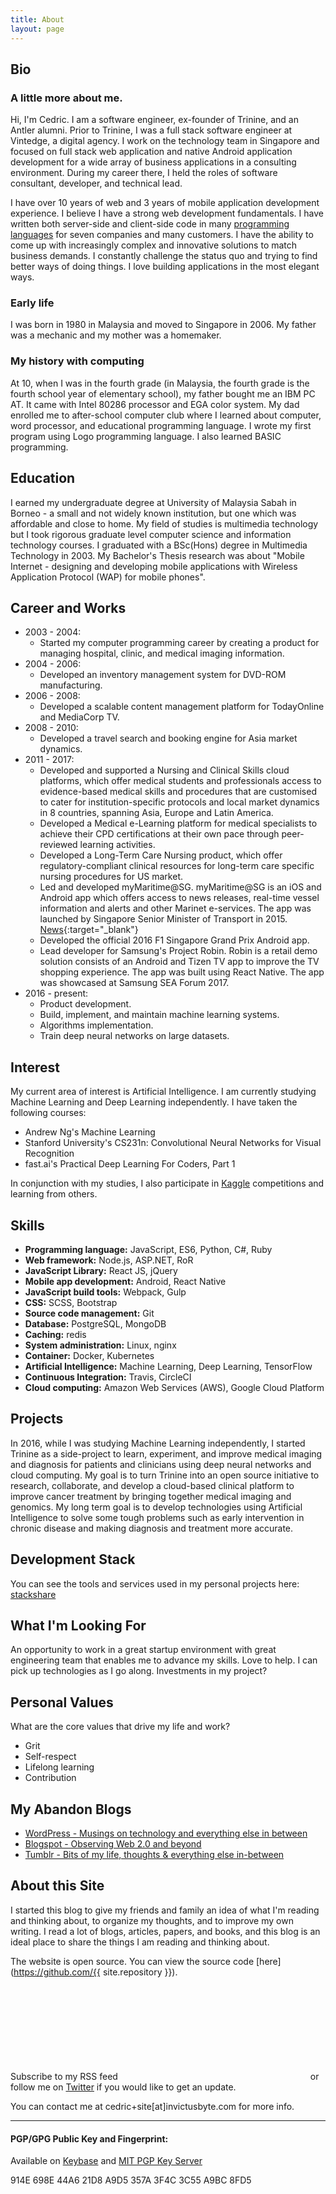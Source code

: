 ```yaml
---
title: About
layout: page
---
```


## Bio
### A little more about me.

Hi, I'm Cedric. I am a software engineer, ex-founder of Trinine, and an Antler alumni. Prior to Trinine, I was a full stack software engineer at Vintedge, a digital agency. I work on the technology team in Singapore and focused on full stack web application and native Android application development for a wide array of business applications in a consulting environment. During my career there, I held the roles of software consultant, developer, and technical lead.

I have over 10 years of web and 3 years of mobile application development experience. I believe I have a strong web development fundamentals. I have written both server-side and client-side code in many <a href="#programming-language">programming languages</a> for seven companies and many customers. I have the ability to come up with increasingly complex and innovative solutions to match business demands. I constantly challenge the status quo and trying to find better ways of doing things. I love building applications in the most elegant ways.

### Early life

I was born in 1980 in Malaysia and moved to Singapore in 2006. My father was a mechanic and my mother was a homemaker.

### My history with computing

At 10, when I was in the fourth grade (in Malaysia, the fourth grade is the fourth school year of elementary school), my father bought me an IBM PC AT. It came with Intel 80286 processor and EGA color system. My dad enrolled me to after-school computer club where I learned about computer, word processor, and educational programming language. I wrote my first program using Logo programming language. I also learned BASIC programming.

## Education

I earned my undergraduate degree at University of Malaysia Sabah in Borneo - a small and not widely known institution, but one which was affordable and close to home. My field of studies is multimedia technology but I took rigorous graduate level computer science and information technology courses. I graduated with a BSc(Hons) degree in Multimedia Technology in 2003. My Bachelor's Thesis research was about "Mobile Internet - designing and developing mobile applications with Wireless Application Protocol (WAP) for mobile phones".

## Career and Works

* 2003 - 2004:
	* Started my computer programming career by creating a product for managing hospital, clinic, and medical imaging information.
* 2004 - 2006:
	* Developed an inventory management system for DVD-ROM manufacturing.
* 2006 - 2008:
	* Developed a scalable content management platform for TodayOnline and MediaCorp TV.
* 2008 - 2010:
	* Developed a travel search and booking engine for Asia market dynamics.
* 2011 - 2017:
	* Developed and supported a Nursing and Clinical Skills cloud platforms, which offer medical students and professionals access to evidence-based medical skills and procedures that are customised to cater for institution-specific protocols and local market dynamics in 8 countries, spanning Asia, Europe and Latin America.
	* Developed a Medical e-Learning platform for medical specialists to achieve their CPD certifications at their own pace through peer-reviewed learning activities.
	* Developed a Long-Term Care Nursing product, which offer regulatory-compliant clinical resources for long-term care specific nursing procedures for US market.
	* Led and developed myMaritime@SG. myMaritime@SG is an iOS and Android app which offers access to news releases, real-time vessel information and alerts and other Marinet e-services. The app was launched by Singapore Senior Minister of Transport in 2015. [News](http://www.mpa.gov.sg/web/portal/home/media-centre/news-releases/detail/899656d4-3fb6-4622-8521-fc02eba329c1){:target="_blank"}
	* Developed the official 2016 F1 Singapore Grand Prix Android app.
	* Lead developer for Samsung's Project Robin. Robin is a retail demo solution consists of an Android and Tizen TV app to improve the TV shopping experience. The app was built using React Native. The app was showcased at Samsung SEA Forum 2017.
* 2016 - present:
	* Product development.
	* Build, implement, and maintain machine learning systems.
	* Algorithms implementation.
	* Train deep neural networks on large datasets.

## Interest

My current area of interest is Artificial Intelligence. I am currently studying Machine Learning and Deep Learning independently. I have taken the following courses:

* Andrew Ng's Machine Learning
* Stanford University's CS231n: Convolutional Neural Networks for Visual Recognition
* fast.ai's Practical Deep Learning For Coders, Part 1

In conjunction with my studies, I also participate in <a href="https://www.kaggle.com/cedrickchee" target="_blank">Kaggle</a> competitions and learning from others.

## Skills

* <a name="programming-language" aria-hidden="true"></a>**Programming language:** JavaScript, ES6, Python, C#, Ruby
* **Web framework:** Node.js, ASP.NET, RoR
* **JavaScript Library:** React JS, jQuery
* **Mobile app development:** Android, React Native
* **JavaScript build tools:** Webpack, Gulp
* **CSS:** SCSS, Bootstrap
* **Source code management:** Git
* **Database:** PostgreSQL, MongoDB
* **Caching:** redis
* **System administration:** Linux, nginx
* **Container:** Docker, Kubernetes
* **Artificial Intelligence:** Machine Learning, Deep Learning, TensorFlow
* **Continuous Integration:** Travis, CircleCI
* **Cloud computing:** Amazon Web Services (AWS), Google Cloud Platform

## Projects

In 2016, while I was studying Machine Learning independently, I started Trinine as a side-project to learn, experiment, and improve medical imaging and diagnosis for patients and clinicians using deep neural networks and cloud computing. My goal is to turn Trinine into an open source initiative to research, collaborate, and develop a cloud-based clinical platform to improve cancer treatment by bringing together medical imaging and genomics. My long term goal is to develop technologies using Artificial Intelligence to solve some tough problems such as early intervention in chronic disease and making diagnosis and treatment more accurate.

## Development Stack

You can see the tools and services used in my personal projects here: <a target="_blank" href="https://stackshare.io/cedrickchee">stackshare</a>

## What I'm Looking For

An opportunity to work in a great startup environment with great engineering team that enables me to advance my skills. Love to help. I can pick up technologies as I go along. Investments in my project?

## Personal Values

What are the core values that drive my life and work?

* Grit
* Self-respect
* Lifelong learning
* Contribution

## My Abandon Blogs

* <a href="https://cedrickchee.wordpress.com/" target="_blank">WordPress - Musings on technology and everything else in between</a>
* <a href="http://cedrickchee.blogspot.com/" target="_blank">Blogspot - Observing Web 2.0 and beyond</a>
* <a href="http://cedrickchee.tumblr.com/" target="_blank">Tumblr - Bits of my life, thoughts & everything else in-between</a>

## About this Site

I started this blog to give my friends and family an idea of what I'm reading and thinking about, to organize my thoughts, and to improve my own writing. I read a lot of blogs, articles, papers, and books, and this blog is an ideal place to share the things I am reading and thinking about.

The website is open source. You can view the source code [here](https://github.com/{{ site.repository }}).

Subscribe to my RSS feed <a class="link" href="{{ site.url }}/feed.xml" target="_blank"><svg class="icon icon-rss"><use xlink:href="#icon-rss"></use></svg></a> or follow me on <a href="https://twitter.com/cedric_chee" target="_blank">Twitter</a> if you would like to get an update.

You can contact me at cedric+site[at]invictusbyte.com for more info.

---

#### PGP/GPG Public Key and Fingerprint:

Available on [Keybase] and [MIT PGP Key Server]

914E 698E 44A6 21D8 A9D5 357A 3F4C 3C55 A9BC 8FD5

[Keybase]: https://keybase.io/cedric
[MIT PGP Key Server]: https://keyserver.ubuntu.com/pks/lookup?search=0x3F4C3C55A9BC8FD5&fingerprint=on&op=index
